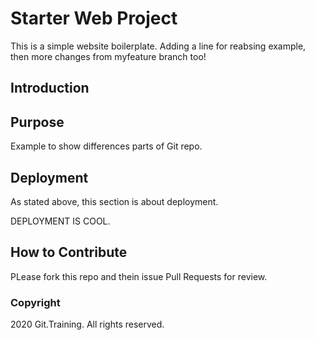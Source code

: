 # Starter Web Project

This is a simple website boilerplate. Adding a line for reabsing example, then
more changes from myfeature branch too!

## Introduction

## Purpose

Example to show differences parts of Git repo.

## Deployment

As stated above, this section is about deployment.

DEPLOYMENT IS COOL.

## How to Contribute

PLease fork this repo and thein issue Pull Requests for review.

### Copyright

2020 Git.Training. All rights reserved.
